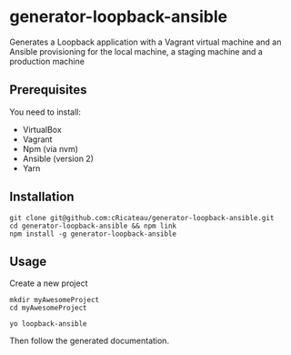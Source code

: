 # generator-loopback-ansible
Generates a Loopback application with a Vagrant virtual machine and an Ansible provisioning for the local machine, a staging machine and a production machine

## Prerequisites

You need to install:

+ VirtualBox
+ Vagrant
+ Npm (via nvm)
+ Ansible (version 2)
+ Yarn

## Installation

```
git clone git@github.com:cRicateau/generator-loopback-ansible.git
cd generator-loopback-ansible && npm link
npm install -g generator-loopback-ansible
```

## Usage

Create a new project
```
mkdir myAwesomeProject
cd myAwesomeProject
```

```
yo loopback-ansible
```

Then follow the generated documentation.
